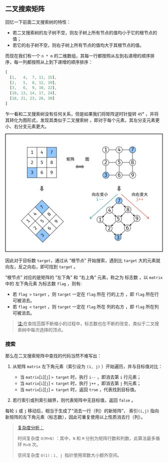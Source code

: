 ## 二叉搜索矩阵

回忆一下前面二叉搜索树的特性：

- 若二叉搜索树的左子树不空，则左子树上所有节点的值均小于它的根节点的值；
- 若它的右子树不空，则右子树上所有节点的值均大于其根节点的值。

而现在我们有一个 `n * m` 的二维数组，其每一行都按照从左到右递增的顺序排序，每一列都按照从上到下递增的顺序排序：

```ts
[
  [1,   4,  7, 11, 15],
  [2,   5,  8, 12, 19],
  [3,   6,  9, 16, 22],
  [10, 13, 14, 17, 24],
  [18, 21, 23, 26, 30]
]
```

乍一看和二叉搜索树没有任何关系，但是如果我们将矩阵逆时针旋转 `45`° ，并将其转化为图形式，发现其类似于二叉搜索树 ，即对于每个元素，其左分支元素更小、右分支元素更大。

![Picture1.png](assets/6584ea93812d27112043d203ea90e4b0950117d45e0452d0c630fcb247fbc4af-Picture1.png)

因此对于目标数 `target`，通过从 “根节点” 开始搜索，遇到比 `target` 大的元素就向左，反之向右，即可找到 `target` 。

“根节点” 对应的是矩阵的 “左下角” 和 “右上角” 元素，称之为 标志数 ，以 `matrix` 中的 左下角元素 为标志数 `flag` ，则有:

+ 若 `flag >` `target` ，则 `target` 一定在 `flag` 所在 行的上方 ，即 `flag` 所在行可被消去。
+ 若 `flag <` `target` ，则 `target` 一定在 `flag` 所在 列的右方 ，即 `flag` 所在列可被消去。

> [注:]()在查找范围不断缩小的过程中，标志数也在不断的改变，类似于二叉搜索树中每次选择的顶点。

### 搜索

那么在二叉搜索矩阵中查找的代码当然不难写出：

1. 从矩阵 `matrix` 左下角元素（索引设为 `(i, j)` ）开始遍历，并与目标值对比：
   + 当 `matrix`[`i`][`j`] `> target` 时，执行 `i--` ，即消去第 `i` 行元素；
   + 当 `matrix`[`i`][`j`] `< target` 时，执行 `j++` ，即消去第 `j` 列元素；
   + 当 `matrix`[`i`][`j`] `= target` 时，返回 `true` ，代表找到目标值。

2. 若行索引或列索引越界，则代表矩阵中无目标值，返回 `false` 。

每轮 `i` 或 `j` 移动后，相当于生成了“消去一行（列）的新矩阵”， 索引`(i,j)` 指向新矩阵的左下角元素（标志数），因此可重复使用以上性质消去行（列）。

> [复杂度分析：]()
>
> 时间复杂度 `O(M+N)` ：其中，`N` 和 `M` 分别为矩阵行数和列数，此算法最多循环 `M`+`N` 次。
>
> 空间复杂度 `O(1)` : `i, j `指针使用常数大小额外空间。

